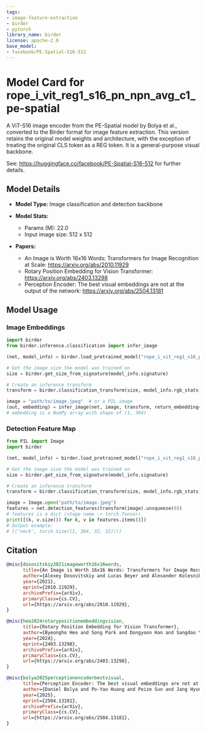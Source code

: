 ```yaml
---
tags:
- image-feature-extraction
- birder
- pytorch
library_name: birder
license: apache-2.0
base_model:
- facebook/PE-Spatial-S16-512
---
```


# Model Card for rope_i_vit_reg1_s16_pn_npn_avg_c1_pe-spatial

A ViT-S16 image encoder from the PE-Spatial model by Bolya et al., converted to the Birder format for image feature extraction.
This version retains the original model weights and architecture, with the exception of treating the original CLS token as a REG token.
It is a general-purpose visual backbone.

See: <https://huggingface.co/facebook/PE-Spatial-S16-512> for further details.

## Model Details

- **Model Type:** Image classification and detection backbone
- **Model Stats:**
    - Params (M): 22.0
    - Input image size: 512 x 512

- **Papers:**
    - An Image is Worth 16x16 Words: Transformers for Image Recognition at Scale: <https://arxiv.org/abs/2010.11929>
    - Rotary Position Embedding for Vision Transformer: <https://arxiv.org/abs/2403.13298>
    - Perception Encoder: The best visual embeddings are not at the output of the network: <https://arxiv.org/abs/2504.13181>

## Model Usage

### Image Embeddings

```python
import birder
from birder.inference.classification import infer_image

(net, model_info) = birder.load_pretrained_model("rope_i_vit_reg1_s16_pn_npn_avg_c1_pe-spatial", inference=True)

# Get the image size the model was trained on
size = birder.get_size_from_signature(model_info.signature)

# Create an inference transform
transform = birder.classification_transform(size, model_info.rgb_stats)

image = "path/to/image.jpeg"  # or a PIL image
(out, embedding) = infer_image(net, image, transform, return_embedding=True)
# embedding is a NumPy array with shape of (1, 384)
```

### Detection Feature Map

```python
from PIL import Image
import birder

(net, model_info) = birder.load_pretrained_model("rope_i_vit_reg1_s16_pn_npn_avg_c1_pe-spatial", inference=True)

# Get the image size the model was trained on
size = birder.get_size_from_signature(model_info.signature)

# Create an inference transform
transform = birder.classification_transform(size, model_info.rgb_stats)

image = Image.open("path/to/image.jpeg")
features = net.detection_features(transform(image).unsqueeze(0))
# features is a dict (stage name -> torch.Tensor)
print([(k, v.size()) for k, v in features.items()])
# Output example:
# [('neck', torch.Size([1, 384, 32, 32]))]
```

## Citation

```bibtex
@misc{dosovitskiy2021imageworth16x16words,
      title={An Image is Worth 16x16 Words: Transformers for Image Recognition at Scale},
      author={Alexey Dosovitskiy and Lucas Beyer and Alexander Kolesnikov and Dirk Weissenborn and Xiaohua Zhai and Thomas Unterthiner and Mostafa Dehghani and Matthias Minderer and Georg Heigold and Sylvain Gelly and Jakob Uszkoreit and Neil Houlsby},
      year={2021},
      eprint={2010.11929},
      archivePrefix={arXiv},
      primaryClass={cs.CV},
      url={https://arxiv.org/abs/2010.11929},
}

@misc{heo2024rotarypositionembeddingvision,
      title={Rotary Position Embedding for Vision Transformer},
      author={Byeongho Heo and Song Park and Dongyoon Han and Sangdoo Yun},
      year={2024},
      eprint={2403.13298},
      archivePrefix={arXiv},
      primaryClass={cs.CV},
      url={https://arxiv.org/abs/2403.13298},
}

@misc{bolya2025perceptionencoderbestvisual,
      title={Perception Encoder: The best visual embeddings are not at the output of the network},
      author={Daniel Bolya and Po-Yao Huang and Peize Sun and Jang Hyun Cho and Andrea Madotto and Chen Wei and Tengyu Ma and Jiale Zhi and Jathushan Rajasegaran and Hanoona Rasheed and Junke Wang and Marco Monteiro and Hu Xu and Shiyu Dong and Nikhila Ravi and Daniel Li and Piotr Dollár and Christoph Feichtenhofer},
      year={2025},
      eprint={2504.13181},
      archivePrefix={arXiv},
      primaryClass={cs.CV},
      url={https://arxiv.org/abs/2504.13181},
}
```
